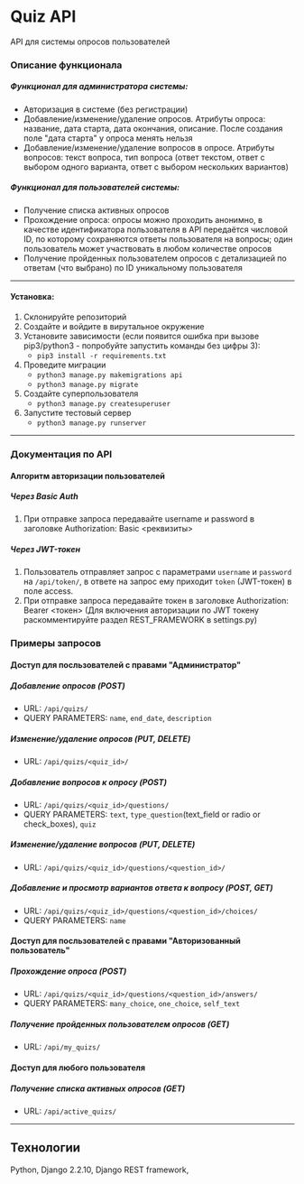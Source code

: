 # Quiz API
API для системы опросов пользователей

### Описание функционала
##### Функционал для администратора системы:
- Авторизация в системе (без регистрации)
- Добавление/изменение/удаление опросов. Атрибуты опроса: название, дата старта, дата окончания, описание. После создания поле "дата старта" у опроса менять нельзя
- Добавление/изменение/удаление вопросов в опросе. Атрибуты вопросов: текст вопроса, тип вопроса (ответ текстом, ответ с выбором одного варианта, ответ с выбором нескольких вариантов)

##### Функционал для пользователей системы:
- Получение списка активных опросов
- Прохождение опроса: опросы можно проходить анонимно, в качестве идентификатора пользователя в API передаётся числовой ID, по которому сохраняются ответы пользователя на вопросы; один пользователь может участвовать в любом количестве опросов
- Получение пройденных пользователем опросов с детализацией по ответам (что выбрано) по ID уникальному пользователя

------------------------------------------------------------------------------------------------------------------------------------------------------------------

#### Установка:
1. Склонируйте репозиторий
2. Создайте и войдите в вирутальное окружение
3. Установите зависимости (если появится ошибка при вызове pip3/python3 - попробуйте запустить команды без цифры 3):
    - `pip3 install -r requirements.txt`
5. Проведите миграции
    - `python3 manage.py makemigrations api`
    - `python3 manage.py migrate`
6. Создайте суперпользователя
    - `python3 manage.py createsuperuser`
7. Запустите тестовый сервер
    - `python3 manage.py runserver`
------------------------------------------------------------------------------------------------------------------------------------------------------------------
### Документация по API
   
#### Алгоритм авторизации пользователей

##### Через Basic Auth
1. При отправке запроса передавайте username и password в заголовке Authorization: Basic <реквизиты>

##### Через JWT-токен
1. Пользователь отправляет запрос с параметрами `username` и `password` на `/api/token/`, в ответе на запрос ему приходит `token` (JWT-токен) в поле access.
2. При отправке запроса передавайте токен в заголовке Authorization: Bearer <токен>
(Для включения авторизации по JWT токену раскомментируйте раздел REST_FRAMEWORK в settings.py)

### Примеры запросов
#### Доступ для посльзователей с правами "Администратор"
##### Добавление опросов (POST)
- URL: `/api/quizs/`
- QUERY PARAMETERS: `name`, `end_date`, `description`

##### Изменение/удаление опросов (PUT, DELETE)
- URL: `/api/quizs/<quiz_id>/`

##### Добавление вопросов к опросу (POST)
- URL: `/api/quizs/<quiz_id>/questions/`
- QUERY PARAMETERS: `text`, `type_question`(text_field or radio or check_boxes), `quiz`

##### Изменение/удаление вопросов (PUT, DELETE)
- URL: `/api/quizs/<quiz_id>/questions/<question_id>/`

##### Добавление и просмотр вариантов ответа к вопросу (POST, GET)
- URL: `/api/quizs/<quiz_id>/questions/<question_id>/choices/`
- QUERY PARAMETERS: `name`


#### Доступ для посльзователей с правами "Авторизованный пользователь"
##### Прохождение опроса (POST)
- URL: `/api/quizs/<quiz_id>/questions/<question_id>/answers/`
- QUERY PARAMETERS: `many_choice`, `one_choice`, `self_text`

##### Получение пройденных пользователем опросов (GET)
- URL: `/api/my_quizs/`


#### Доступ для любого пользователя
##### Получение списка активных опросов (GET)
- URL: `/api/active_quizs/`

------------------------------------------------------------------------------------------------------------------------------------------------------------------
## Технологии
Python,
Django 2.2.10,
Django REST framework,
